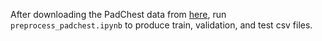 After downloading the PadChest data from [here](https://bimcv.cipf.es/bimcv-projects/padchest/), run `preprocess_padchest.ipynb` to produce train, validation, and test csv files.